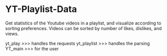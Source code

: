 # YT-Playlist-Data

Get statistics of the Youtube videos in a playlist, and visualize according to sorting preferences.
Videos can be sorted by number of likes, dislikes, and views.

yt_play >>> handles the requests
yt_playlist >>> handles the parsing
YT_main >>> for the user
